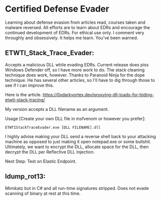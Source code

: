 # Certified Defense Evader

Learning about defense evasion from articles read, courses taken and malware reversed.
All efforts are to learn about EDRs and encourage the continued development of EDRs.
For ethical use only.
I comment very throughly and obsessively. It helps me learn. You've been warned.


## ETWTI_Stack_Trace_Evader: 
Accepts a malicious DLL while evading EDRs. Current release does piss Windows Defender off, so I have more work to do. The stack cleaning technique does work, however. Thanks to Paranoid Ninja for the dope technique. He has several other articles, so I'll have to dig through those to see if I can improve this.

Here is the article.
https://0xdarkvortex.dev/proxying-dll-loads-for-hiding-etwti-stack-tracing/

My version accepts a DLL filename as an argument.

Usage [Create your own DLL file in msfvenom or however you prefer]:

```ETWTIStackTraceEvader.exe [DLL FILENAME].dll```

I highly advise making your DLL send a reverse shell back to your attacking machine as opposed to just making it open notepad.exe or some bullshit. Ultimately, we want to encrypt the DLL, allocate space for the DLL, then decrypt the DLL per Reflective DLL Injection.

Next Step: Test on Elastic Endpoint.

## ldump_rot13: 
Mimikatz but in C# and all run-time signatures stripped. Does not evade scanning of binary at rest at this time.

